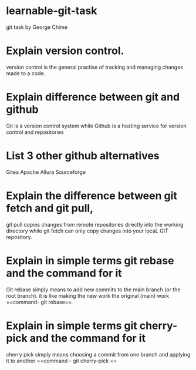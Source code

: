 # learnable-git-task
git task by George Chime

# Explain version control. 
version control is the general practise of tracking and managing changes made to a code.

# Explain difference between git and github 
Git is a version control system while Github is a hosting service for version control and repositories

# List 3 other github alternatives 
Gitea
Apache Allura 
Sourceforge

# Explain the difference between git fetch and git pull, 
git pull copies changes from remote repositories directly into the working directory while git fetch can only copy changes into your locaL GIT repository.

# Explain in simple terms git rebase and the command for it 
Git rebase simply means to add new commits to the main branch (or the root branch). it is like making the new work the original (main) work
==command- git rebase==

# Explain in simple terms git cherry-pick and the command for it
cherry pick simply means choosing a commit from one branch and applying it to another
==command - git cherry-pick <commit>==
